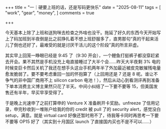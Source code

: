 +++
title = "一｜硬要上班的话，还是写码更快乐"
date = "2025-08-11"
tags = [
    "work",
    "gear",
    "money",
]
comments = true

+++

今天基本上除了上班和送狗咪去检查之外啥也没干。拖延了好久的东西今天开始写上了码加班到半夜倒是比之前挣扎着不想上班舒服多了，直男那句“真的干起来活儿了倒也还好了，最难受的就是讨厌干活儿的这个阶段”真的所言非虚。

其实早上回笼一睁眼已经是 9:45 了（9:30 开会），一个鲤鱼打挺裤子都没穿赶紧去开会。果不其然是手机没充上电直接睡过了大半个会……昨天大半夜剩 3% 电的时候变巨卡然后关机了我还在想手头这台手机两年半了外加最近被皮克敏摧残电量愈发脆弱了。要不要考虑重回一加的怀抱算了（上回用还是 7 还是 8 呢。谁让不争气的非中国厂商用不上 silicon carbon 电池！），然后从动心到看测评再到准备下单本消费主义博主果然只花了半天。中间小纠结了一下要不要等 15，但美国发售还有半年，早买早享受得了。

于是晚上光速申了之前打算申的 Venture X 准备刷开卡奖励。unfreeze 了信用记录，申完秒收到一堆账户给我的你的 credit 被 pull 了的 security alert，感觉没白 setup，满意。就是 virtual card 好像还暂时用不了，待我等卡同时再思考一下要不要等 OP15 好了（其实到十月国区 launch 了直接国内买也不是不可以……）